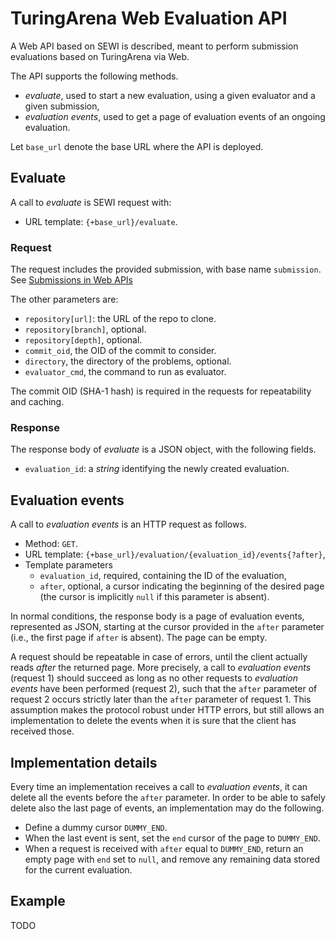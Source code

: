 # TuringArena Web Evaluation API

A Web API based on SEWI is described,
meant to perform submission evaluations based on TuringArena via Web.

The API supports the following methods.

- *evaluate*, used to start a new evaluation, using a given evaluator and a given submission,
- *evaluation events*, used to get a page of evaluation events of an ongoing evaluation.

Let `base_url` denote the base URL where the API is deployed.

## Evaluate

A call to *evaluate* is SEWI request with:

- URL template: `{+base_url}/evaluate`.

### Request

The request includes the provided submission, with base name `submission`.
See [Submissions in Web APIs](../evaluation/web.md#submissions)

The other parameters are:
- `repository[url]`: the URL of the repo to clone.
- `repository[branch]`, optional.
- `repository[depth]`, optional.
- `commit_oid`, the OID of the commit to consider.
- `directory`, the directory of the problems, optional.
- `evaluator_cmd`, the command to run as evaluator.

The commit OID (SHA-1 hash) is required in the requests for repeatability and caching.

### Response

The response body of *evaluate* is a JSON object, with the following fields.

- `evaluation_id`: a *string* identifying the newly created evaluation.

## Evaluation events

A call to *evaluation events* is an HTTP request as follows.

- Method: `GET`.
- URL template: `{+base_url}/evaluation/{evaluation_id}/events{?after}`,
- Template parameters
    - `evaluation_id`, required, containing the ID of the evaluation,
    - `after`, optional,
    a cursor indicating the beginning of the desired page
    (the cursor is implicitly `null` if this parameter is absent).

In normal conditions, the response body is a page of evaluation events, represented as JSON,
starting at the cursor provided in the `after` parameter
(i.e., the first page if `after` is absent).
The page can be empty.

A request should be repeatable in case of errors,
until the client actually reads *after* the returned page.
More precisely, a call to *evaluation events* (request 1) should succeed as long as
no other requests to *evaluation events* have been performed (request 2),
such that the `after` parameter of request 2 occurs strictly later than the `after` parameter of request 1.
This assumption makes the protocol robust under HTTP errors,
but still allows an implementation to delete the events when it is sure that the client has received those.

## Implementation details

Every time an implementation receives a call to *evaluation events*,
it can delete all the events before the `after` parameter.
In order to be able to safely delete also the last page of events, an implementation may do the following.

- Define a dummy cursor `DUMMY_END`.
- When the last event is sent, set the `end` cursor of the page to `DUMMY_END`.
- When a request is received with `after` equal to `DUMMY_END`, return an empty page with `end` set to `null`,
and remove any remaining data stored for the current evaluation.

## Example

TODO
